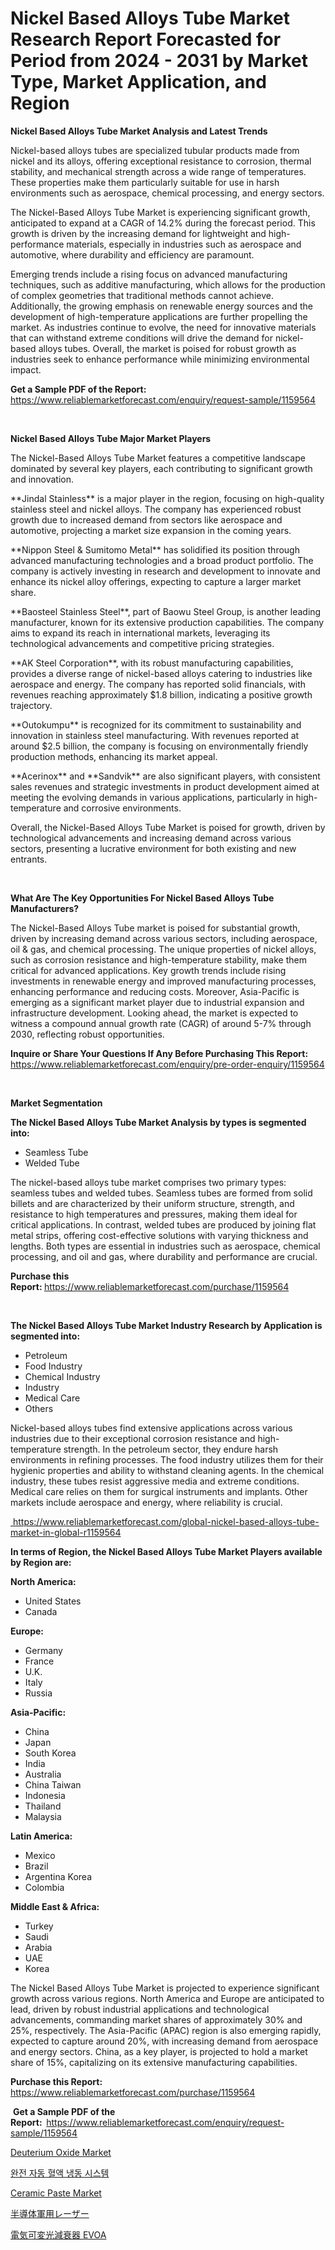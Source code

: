 <p><h1>Nickel Based Alloys Tube Market Research Report Forecasted for Period from 2024 -  2031 by Market Type, Market Application, and Region</h1></p><p><strong>Nickel Based Alloys Tube Market Analysis and Latest Trends</strong></p>
<p><p>Nickel-based alloys tubes are specialized tubular products made from nickel and its alloys, offering exceptional resistance to corrosion, thermal stability, and mechanical strength across a wide range of temperatures. These properties make them particularly suitable for use in harsh environments such as aerospace, chemical processing, and energy sectors.</p><p>The Nickel-Based Alloys Tube Market is experiencing significant growth, anticipated to expand at a CAGR of 14.2% during the forecast period. This growth is driven by the increasing demand for lightweight and high-performance materials, especially in industries such as aerospace and automotive, where durability and efficiency are paramount. </p><p>Emerging trends include a rising focus on advanced manufacturing techniques, such as additive manufacturing, which allows for the production of complex geometries that traditional methods cannot achieve. Additionally, the growing emphasis on renewable energy sources and the development of high-temperature applications are further propelling the market. As industries continue to evolve, the need for innovative materials that can withstand extreme conditions will drive the demand for nickel-based alloys tubes. Overall, the market is poised for robust growth as industries seek to enhance performance while minimizing environmental impact.</p></p>
<p><strong>Get a Sample PDF of the Report:&nbsp;</strong> <a href="https://www.reliablemarketforecast.com/enquiry/request-sample/1159564">https://www.reliablemarketforecast.com/enquiry/request-sample/1159564</a></p>
<p>&nbsp;</p>
<p><strong>Nickel Based Alloys Tube Major Market Players</strong></p>
<p><p>The Nickel-Based Alloys Tube Market features a competitive landscape dominated by several key players, each contributing to significant growth and innovation. </p><p>**Jindal Stainless** is a major player in the region, focusing on high-quality stainless steel and nickel alloys. The company has experienced robust growth due to increased demand from sectors like aerospace and automotive, projecting a market size expansion in the coming years.</p><p>**Nippon Steel & Sumitomo Metal** has solidified its position through advanced manufacturing technologies and a broad product portfolio. The company is actively investing in research and development to innovate and enhance its nickel alloy offerings, expecting to capture a larger market share.</p><p>**Baosteel Stainless Steel**, part of Baowu Steel Group, is another leading manufacturer, known for its extensive production capabilities. The company aims to expand its reach in international markets, leveraging its technological advancements and competitive pricing strategies.</p><p>**AK Steel Corporation**, with its robust manufacturing capabilities, provides a diverse range of nickel-based alloys catering to industries like aerospace and energy. The company has reported solid financials, with revenues reaching approximately $1.8 billion, indicating a positive growth trajectory.</p><p>**Outokumpu** is recognized for its commitment to sustainability and innovation in stainless steel manufacturing. With revenues reported at around $2.5 billion, the company is focusing on environmentally friendly production methods, enhancing its market appeal.</p><p>**Acerinox** and **Sandvik** are also significant players, with consistent sales revenues and strategic investments in product development aimed at meeting the evolving demands in various applications, particularly in high-temperature and corrosive environments.</p><p>Overall, the Nickel-Based Alloys Tube Market is poised for growth, driven by technological advancements and increasing demand across various sectors, presenting a lucrative environment for both existing and new entrants.</p></p>
<p>&nbsp;</p>
<p><strong>What Are The Key Opportunities For Nickel Based Alloys Tube Manufacturers?</strong></p>
<p><p>The Nickel-Based Alloys Tube market is poised for substantial growth, driven by increasing demand across various sectors, including aerospace, oil & gas, and chemical processing. The unique properties of nickel alloys, such as corrosion resistance and high-temperature stability, make them critical for advanced applications. Key growth trends include rising investments in renewable energy and improved manufacturing processes, enhancing performance and reducing costs. Moreover, Asia-Pacific is emerging as a significant market player due to industrial expansion and infrastructure development. Looking ahead, the market is expected to witness a compound annual growth rate (CAGR) of around 5-7% through 2030, reflecting robust opportunities.</p></p>
<p><strong>Inquire or Share Your Questions If Any Before Purchasing This Report:</strong> <a href="https://www.reliablemarketforecast.com/enquiry/pre-order-enquiry/1159564">https://www.reliablemarketforecast.com/enquiry/pre-order-enquiry/1159564</a></p>
<p>&nbsp;</p>
<p><strong>Market Segmentation</strong></p>
<p><strong>The Nickel Based Alloys Tube Market Analysis by types is segmented into:</strong></p>
<p><ul><li>Seamless Tube</li><li>Welded Tube</li></ul></p>
<p><p>The nickel-based alloys tube market comprises two primary types: seamless tubes and welded tubes. Seamless tubes are formed from solid billets and are characterized by their uniform structure, strength, and resistance to high temperatures and pressures, making them ideal for critical applications. In contrast, welded tubes are produced by joining flat metal strips, offering cost-effective solutions with varying thickness and lengths. Both types are essential in industries such as aerospace, chemical processing, and oil and gas, where durability and performance are crucial.</p></p>
<p><strong>Purchase this Report:&nbsp;</strong><a href="https://www.reliablemarketforecast.com/purchase/1159564">https://www.reliablemarketforecast.com/purchase/1159564</a></p>
<p>&nbsp;</p>
<p><strong>The Nickel Based Alloys Tube Market Industry Research by Application is segmented into:</strong></p>
<p><ul><li>Petroleum</li><li>Food Industry</li><li>Chemical Industry</li><li>Industry</li><li>Medical Care</li><li>Others</li></ul></p>
<p><p>Nickel-based alloys tubes find extensive applications across various industries due to their exceptional corrosion resistance and high-temperature strength. In the petroleum sector, they endure harsh environments in refining processes. The food industry utilizes them for their hygienic properties and ability to withstand cleaning agents. In the chemical industry, these tubes resist aggressive media and extreme conditions. Medical care relies on them for surgical instruments and implants. Other markets include aerospace and energy, where reliability is crucial.</p></p>
<p><a href="https://www.reliablemarketforecast.com/global-nickel-based-alloys-tube-market-in-global-r1159564">&nbsp;https://www.reliablemarketforecast.com/global-nickel-based-alloys-tube-market-in-global-r1159564</a></p>
<p><strong>In terms of Region, the Nickel Based Alloys Tube Market Players available by Region are:</strong></p>
<p>
    <p> <strong> North America: </strong>
        <ul>
            <li>United States</li>
            <li>Canada</li>
        </ul>
        </p> 
    <p> <strong> Europe: </strong>
        <ul>
            <li>Germany</li>
            <li>France</li>
            <li>U.K.</li>
            <li>Italy</li>
            <li>Russia</li>
        </ul>
        </p> 
    <p> <strong> Asia-Pacific: </strong>
        <ul>
            <li>China</li>
            <li>Japan</li>
            <li>South Korea</li>
            <li>India</li>
            <li>Australia</li>
            <li>China Taiwan</li>
            <li>Indonesia</li>
            <li>Thailand</li>
            <li>Malaysia</li>
        </ul>
        </p> 
    <p> <strong> Latin America: </strong>
        <ul>
            <li>Mexico</li>
            <li>Brazil</li>
            <li>Argentina Korea</li>
            <li>Colombia</li>
        </ul>
        </p> 
    <p> <strong> Middle East & Africa: </strong>
        <ul>
            <li>Turkey</li>
            <li>Saudi</li>
            <li>Arabia</li>
            <li>UAE</li>
            <li>Korea</li>
        </ul>
    </p>
    </p>
<p><p>The Nickel Based Alloys Tube Market is projected to experience significant growth across various regions. North America and Europe are anticipated to lead, driven by robust industrial applications and technological advancements, commanding market shares of approximately 30% and 25%, respectively. The Asia-Pacific (APAC) region is also emerging rapidly, expected to capture around 20%, with increasing demand from aerospace and energy sectors. China, as a key player, is projected to hold a market share of 15%, capitalizing on its extensive manufacturing capabilities.</p></p>
<p><strong>Purchase this Report: </strong><a href="https://www.reliablemarketforecast.com/purchase/1159564">https://www.reliablemarketforecast.com/purchase/1159564</a></p>
<p>&nbsp;<strong>Get a Sample PDF of the Report:&nbsp;&nbsp;</strong><a href="https://www.reliablemarketforecast.com/enquiry/request-sample/1159564">https://www.reliablemarketforecast.com/enquiry/request-sample/1159564</a></p>
<p><strong></strong></p>
<p><p><a href="https://issuu.com/reportprime-2/docs/deuterium-oxide-market-size-2030.pp_adfb82e1b9ecfc">Deuterium Oxide Market</a></p><p><a href="https://medium.com/@leannebruen2023/fully-automatic-blood-refrigeration-system-market-%EC%9D%98-%EA%B8%80%EB%A1%9C%EB%B2%8C-%EC%8B%9C%EC%9E%A5-%EA%B0%9C%EC%9A%94%EB%8A%94-%EC%A0%84-%EC%84%B8%EA%B3%84-%EB%B0%8F-%EC%A3%BC%EC%9A%94-%EC%8B%9C%EC%9E%A5%EC%9D%98-%EC%82%B0%EC%97%85%EC%97%90-%EC%98%81%ED%96%A5%EC%9D%84-%EB%AF%B8%EC%B9%98%EB%8A%94-%EC%A3%BC%EC%9A%94-%ED%8A%B8%EB%A0%8C%EB%93%9C%EC%97%90-41300f5dd782">완전 자동 혈액 냉동 시스템</a></p><p><a href="https://www.linkedin.com/pulse/ceramic-paste-market-size-type-low-temperature-greaseordinary-5tc1c?trackingId=gaABf77gSzOM2ROlvoYwtQ%3D%3D">Ceramic Paste Market</a></p><p><a href="https://medium.com/@merisars/semiconductor-military-laser-market-%E3%81%AF-%E3%82%B3%E3%82%B9%E3%83%88%E7%AE%A1%E7%90%86%E3%81%A8%E5%8A%B9%E7%8E%87%E5%90%91%E4%B8%8A%E3%82%92%E5%84%AA%E5%85%88%E3%81%97%E3%81%BE%E3%81%99-%E3%81%95%E3%82%89%E3%81%AB-%E5%A0%B1%E5%91%8A%E6%9B%B8%E3%81%AF%E5%B8%82%E5%A0%B4%E3%81%AE%E9%9C%80%E8%A6%81%E9%9D%A2%E3%81%A8%E4%BE%9B%E7%B5%A6%E9%9D%A2%E3%81%AE%E4%B8%A1%E6%96%B9%E3%82%92%E3%82%AB%E3%83%90%E3%83%BC%E3%81%97%E3%81%A6%E3%81%84%E3%81%BE%E3%81%99-757aaac5f8b0">半導体軍用レーザー</a></p><p><a href="https://medium.com/@merisars/electrical-variable-optical-attenuators-evoa-market-%E3%81%AF-%E3%82%B3%E3%82%B9%E3%83%88%E7%AE%A1%E7%90%86%E3%81%A8%E5%8A%B9%E7%8E%87%E5%90%91%E4%B8%8A%E3%82%92%E5%84%AA%E5%85%88%E3%81%97%E3%81%BE%E3%81%99-75d3c9a4e138">電気可変光減衰器 EVOA</a></p></p>